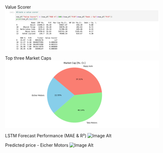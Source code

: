 Value Scorer
![Image Alt](https://github.com/Daniel02101999/Stock-Market/blob/a4542cc1aa86b0d12aa6ccfa72b1aeeffc391a13/Custom%20Value%20Score%20Matrix.jpg)


Top three Market Caps 
![Image Alt](https://github.com/Daniel02101999/Stock-Market/blob/d02eecc0a2888c698f9f2d56a545816a11b05b21/Market%20Cap.jpg)

LSTM Forecast Performance (MAE & R²)
![Image Alt](https://github.com/Daniel02101999/Stock-Market/blob/3ea634c3f94f5f841de3a0bf610cc585c316663f/LSTM%20Forecast%20Performance%20(MAE%20%26%20R%C2%B2).jpg)

Predicted price - Eicher Motors
![Image Alt](https://github.com/Daniel02101999/Stock-Market/blob/1fb53f58e911a64469867ba47a25a5a84a2d94f4/Predicted%20Price%20%E2%80%93%20Eicher%20Motors.jpg)
